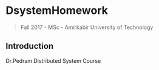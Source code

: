 # DsystemHomework
> Fall 2017 - MSc - Amirkabir University of Technology
## Introduction
Dr.Pedram Distributed System Course
